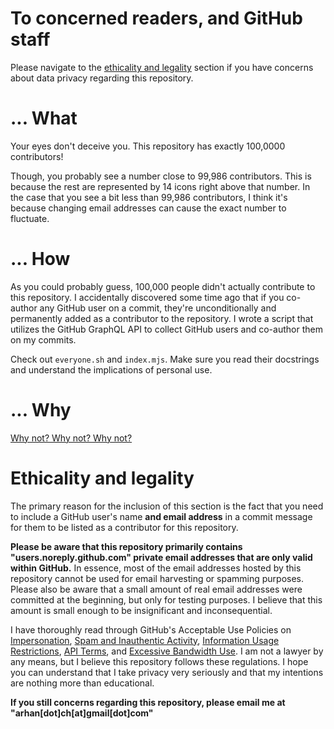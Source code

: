 <!-- cspell:ignore ethicality noreply arhan docstrings -->

# To concerned readers, and GitHub staff

Please navigate to the [ethicality and legality](#ethicality-and-legality) section if you have concerns about data privacy regarding this repository.

# ... What

Your eyes don't deceive you. This repository has exactly 100,0000 contributors!

Though, you probably see a number close to 99,986 contributors. This is because the rest are represented by 14 icons right above that number. In the case that you see a bit less than 99,986 contributors, I think it's because changing email addresses can cause the exact number to fluctuate.

# ... How

As you could probably guess, 100,000 people didn't actually contribute to this repository. I accidentally discovered some time ago that if you co-author any GitHub user on a commit, they're unconditionally and permanently added as a contributor to the repository. I wrote a script that utilizes the GitHub GraphQL API to collect GitHub users and co-author them on my commits.

Check out `everyone.sh` and `index.mjs`. Make sure you read their docstrings and understand the implications of personal use.

# ... Why

[Why not? Why not? Why not?](https://github.com/mame/quine-relay/issues/11)

# Ethicality and legality

The primary reason for the inclusion of this section is the fact that you need to include a GitHub user's name **and email address** in a commit message for them to be listed as a contributor for this repository.

**Please be aware that this repository primarily contains "users.noreply.github.com" private email addresses that are only valid within GitHub.** In essence, most of the email addresses hosted by this repository cannot be used for email harvesting or spamming purposes. Please also be aware that a small amount of real email addresses were committed at the beginning, but only for testing purposes. I believe that this amount is small enough to be insignificant and inconsequential.

I have thoroughly read through GitHub's Acceptable Use Policies on [Impersonation](https://docs.github.com/en/site-policy/acceptable-use-policies/github-impersonation), [Spam and Inauthentic Activity](https://docs.github.com/en/site-policy/acceptable-use-policies/github-acceptable-use-policies#4-spam-and-inauthentic-activity-on-github), [Information Usage Restrictions](https://docs.github.com/en/site-policy/acceptable-use-policies/github-acceptable-use-policies#7-information-usage-restrictions), [API Terms](https://docs.github.com/en/site-policy/github-terms/github-terms-of-service#h-api-terms), and [Excessive Bandwidth Use](https://docs.github.com/en/site-policy/acceptable-use-policies/github-acceptable-use-policies#9-excessive-bandwidth-use). I am not a lawyer by any means, but I believe this repository follows these regulations. I hope you can understand that I take privacy very seriously and that my intentions are nothing more than educational.

**If you still concerns regarding this repository, please email me at "arhan[dot]ch[at]gmail[dot]com"**
